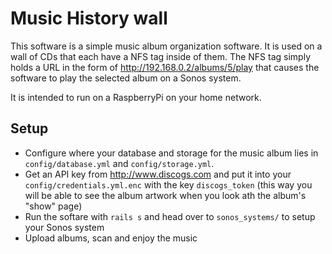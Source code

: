 # Music History wall

This software is a simple music album organization software. It is used on a wall of CDs that each have a NFS tag inside of them. The NFS tag simply holds a URL in the form of http://192.168.0.2/albums/5/play that causes the software to play the selected album on a Sonos system.

It is intended to run on a RaspberryPi on your home network.

## Setup

- Configure where your database and storage for the music album lies in `config/database.yml` and `config/storage.yml`.
- Get an API key from http://www.discogs.com and put it into your `config/credentials.yml.enc` with the key `discogs_token` (this way you will be able to see the album artwork when you look ath the album's "show" page)
- Run the softare with `rails s` and head over to `sonos_systems/` to setup your Sonos system
- Upload albums, scan and enjoy the music
